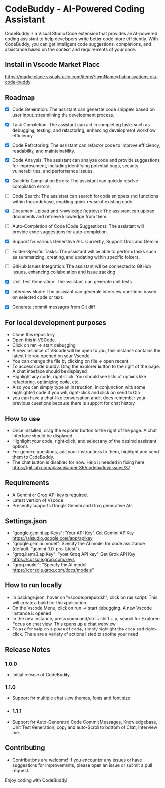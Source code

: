 # CodeBuddy - AI-Powered Coding Assistant

CodeBuddy is a Visual Studio Code extension that provides an AI-powered coding assistant to help developers write better code more efficiently. With CodeBuddy, you can get intelligent code suggestions, completions, and assistance based on the context and requirements of your code.

## Install in Vscode Market Place
https://marketplace.visualstudio.com/items?itemName=fiatinnovations.ola-code-buddy

## Roadmap
- [x] Code Generation: The assistant can generate code snippets based on user input, streamlining the development process.
- [x] Task Completion: The assistant can aid in completing tasks such as debugging, testing, and refactoring, enhancing development workflow efficiency.
- [x] Code Refactoring: The assistant can refactor code to improve efficiency, readability, and maintainability.
- [x] Code Analysis: The assistant can analyze code and provide suggestions for improvement, including identifying potential bugs, security vulnerabilities, and performance issues.
- [x] Quickfix Compilation Errors: The assistant can quickly resolve compilation errors.
- [ ] Code Search: The assistant can search for code snippets and functions within the codebase, enabling quick reuse of existing code.
- [x] Document Upload and Knowledge Retrieval: The assistant can upload documents and retrieve knowledge from them.
- [ ] Auto-Completion of Code (Code Suggestions): The assistant will provide code suggestions for auto-completion.
- [x] Support for various Generative AIs. Currently, Support Groq and Gemini
- [ ] Folder-Specific Tasks: The assistant will be able to perform tasks such as summarizing, creating, and updating within specific folders.
- [ ] GitHub Issues Integration: The assistant will be connected to GitHub Issues, enhancing collaboration and issue tracking
- [x] Unit Test Generation: The assistant can generate unit tests.
- [x] Interview Mode: The assistant can generate interview questions based on selected code or text.
- [x] Generate commit messages from Git diff


## For local development purposes
- Clone this repository
- Open this in VSCode.
- Click on run -> start debugging
- A new instance of VScode will be open to you, this instance contains the latest file you opened on your Vscode
- You can change the file by clicking on file -> open recent.
- To access code buddy. Drag the explorer button to the right of the page. A chat interface should be displayed
- Highlight any code, right-click. You should see lists of options like refactoring, optimizing code, etc.
- Also you can simply type an instruction, in conjunction with some highlighted code if you will, right-click and click on send to Ola
- you can have a chat-like conversation and it does remember your previous questions because there is support for chat history

## How to use
- Once installed, drag the explorer button to the right of the page. A chat interface should be displayed
- Highlight your code, right-click, and select any of the desired assistant options
- For generic questions, add your instructions to them, highlight and send them to CodeBuddy.
- The chat button is disabled for now. Help is needed in fixing here https://github.com/olasunkanmi-SE/codebuddy/issues/37

## Requirements

- A Gemini or Groq API key is required.
- Latest version of Vscode
- Presently supports Google Gemini and Groq generative AIs.

## Settings.json
- "google.gemini.apiKeys": 'Your API Key'. Get Gemini APIKey https://aistudio.google.com/app/apikey
- "google.gemini.model": Specify the AI model for code assistance (default: "gemini-1.0-pro-latest").
- "groq.llama3.apiKey": "your Groq API key". Get Grok API Key https://console.groq.com/keys
- "groq.model": "Specify the AI model. https://console.groq.com/docs/models"

## How to run locally
  - In package.json, hover on "vscode:prepublish", click on run script. This will create a build for the application
  - On the Vscode Menu, click on run -> start debugging. A new Vscode instance is opened
  - In the new instance, press command/ctrl + shift + p, search for Explorer: Focus on chat view. This opens up a chat webview
  - To ask for help on a piece of code, simply highlight the code and right-click. There are a variety of actions listed to soothe your need

## Release Notes

### 1.0.0

- Initial release of CodeBuddy.

### 1.1.0

- Support for multiple chat view themes, fonts and font size

- ### 1.1.1
  
- Support for Auto-Generated Code Commit Messages, Knowledgebase, Unit Test Generation, copy and auto-Scroll to bottom of Chat, Interview me.

## Contributing
- Contributions are welcome! If you encounter any issues or have suggestions for improvements, please open an issue or submit a pull request.


Enjoy coding with CodeBuddy!
